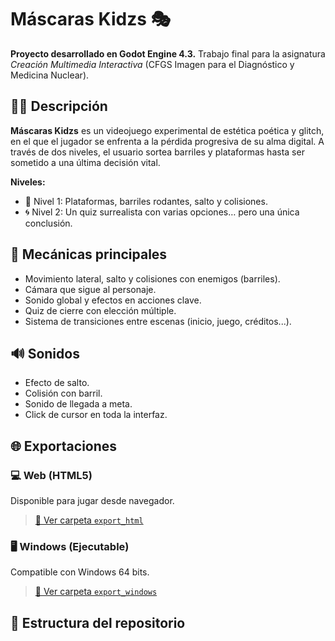 # Máscaras Kidzs 🎭

**Proyecto desarrollado en Godot Engine 4.3.**
Trabajo final para la asignatura *Creación Multimedia Interactiva* (CFGS Imagen para el Diagnóstico y Medicina Nuclear).

## 👩‍🎮 Descripción

**Máscaras Kidzs** es un videojuego experimental de estética poética y glitch, en el que el jugador se enfrenta a la pérdida progresiva de su alma digital. A través de dos niveles, el usuario sortea barriles y plataformas hasta ser sometido a una última decisión vital.

**Niveles:**
- 🧩 Nivel 1: Plataformas, barriles rodantes, salto y colisiones.
- 🌀 Nivel 2: Un quiz surrealista con varias opciones… pero una única conclusión.

## 🧠 Mecánicas principales

- Movimiento lateral, salto y colisiones con enemigos (barriles).
- Cámara que sigue al personaje.
- Sonido global y efectos en acciones clave.
- Quiz de cierre con elección múltiple.
- Sistema de transiciones entre escenas (inicio, juego, créditos...).

## 🔊 Sonidos

- Efecto de salto.
- Colisión con barril.
- Sonido de llegada a meta.
- Click de cursor en toda la interfaz.

## 🌐 Exportaciones

### 💻 Web (HTML5)
Disponible para jugar desde navegador.  
> [📁 Ver carpeta `export_html`](./export_html/)

### 🖥️ Windows (Ejecutable)
Compatible con Windows 64 bits.  
> [📁 Ver carpeta `export_windows`](./export_windows/)

## 📁 Estructura del repositorio
